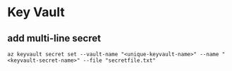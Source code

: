 # Key Vault

## add multi-line secret
```
az keyvault secret set --vault-name "<unique-keyvault-name>" --name "<keyvault-secret-name>" --file "secretfile.txt"
```
